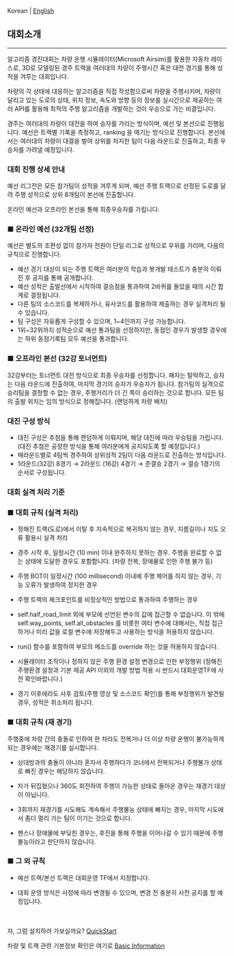 Korean | [English](./README_Eng.md)

## 대회소개 
------------------------

알고리즘 경진대회는 차량 운행 시뮬레이터(Microsoft Airsim)를 활용한 자동차 레이스로, 3D로 모델링된 경주 트랙을 여러대의 차량이 주행시간 혹은 대전 경기를 통해 성적을 겨루는 대회입니다. 

차량의 각 상태에 대응하는 알고리즘을 직접 작성함으로써 차량을 주행시키며, 차량이 달리고 있는 도로의 상태, 위치 정보, 속도와 방향 등의 정보를 실시간으로 제공하는 여러 API를 활용해 최적의 주행 알고리즘을 개발하는 것이 우승으로 가는 비결입니다. 

경주는 여러대의 차량이 대전을 하여 승자를 가리는 방식이며, 예선 및 본선으로 진행됩니다. 예선은 트랙별 기록을 측정하고, ranking 을 매기는 방식으로 진행합니다. 본선에서는 여러대의 차량이 대결을 벌여 상위를 차지한 팀이 다음 라운드로 진출하고, 최종 우승자를 가려낼 예정입니다.



### 대회 진행 상세 안내


예선 리그전은 모든 참가팀이 성적을 겨루게 되며, 예선 주행 트랙으로 선정된 도로를 달려 주행 성적으로 상위 8개팀이 본선에 진출합니다.

온라인 예선과 오프라인 본선을 통해 최종우승자를 가립니다.



### ■ 온라인 예선 (32개팀 선정)

예선은 별도의 조편성 없이 참가자 전원이 단일 리그로 성적으로 우위를 가리며, 다음의 규칙으로 진행합니다.

- 예선 경기 대상이 되는 주행 트랙은 여러분의 학습과 봇개발 테스트가 충분히 이뤄진 후 공지를 통해 공개합니다.
- 예선 성적은 출발선에서 시작하여 결승점을 통과하여 2바퀴를 돌았을 때의 시간 합계로 결정됩니다.
- 다른 팀의 소스코드를 복제하거나, 유사코드를 활용하여 제출하는 경우 실격처리 될 수 있습니다.
- 팀 구성은 자유롭게 구성할 수 있으며, 1~4인까지 구성 가능합니다.
- 1위~32위까지 성적순으로 예선 통과팀을 선정하지만, 동점인 경우가 발생할 경우에는 하위 동점기록팀 모두 예선을 통과합니다.


### ■ 오프라인 본선 (32강 토너먼트)

32강부터는 토너먼트 대전 방식으로 최종 우승자를 선정합니다. 패자는 탈락하고, 승자는 다음 라운드에 진출하여, 
마지막 경기의 승자가 우승자가 됩니다. 참가팀의 실격으로 승리팀을 결정할 수 없는 경우, 주행거리가 더 긴 쪽이 
승리하는 것으로 합니다. 모든 팀의 출발 위치는 임의 방식으로 정해집니다. (랜덤하게 차량 배치)


### 대진 구성 방식

- 대진 구성은 추첨을 통해 랜덤하게 이뤄지며, 해당 대진에 따라 우승팀을 가립니다.  
  (대진 추첨은 공정한 방식을 통해 여러분에게 공지되도록 할 예정입니다.)
- 매라운드별로 4팀씩 경주하여 상위성적 2팀이 다음 라운드로 진출하는 방식입니다.
- 1라운드(32강) 8경기 → 2라운드 (16강) 4경기 → 준결승 2경기 → 결승 1경기의 순서로 구성됩니다.


### 대회 실격 처리 기준

### ■ 대회 규칙 (실격 처리)

- 정해진 트랙(도로)에서 이탈 후 지속적으로 복귀하지 않는 경우, 지름길이나 지도 오류 활용시 실격 처리

- 경주 시작 후, 일정시간 (10 min) 이내 완주하지 못하는 경우. 주행을 완료할 수 없는 상태에 도달한 경우도 포함합니다. (차량 전복, 장애물로 인한 주행 불가 등)

- 주행 BOT이 일정시간 (100 millisecond) 이내에 주행 제어를 하지 않는 경우, 기능 오류가 발생하여 정지한 경우

- 주행 트랙의 체크포인트를 비정상적인 방법으로 통과하여 주행하는 경우

- self.half_road_limit 외에 부모에 선언된 변수의 값에 접근할 수 없습니다. 이 밖에 self.way_points, self.all_obstacles 를 비롯한 여타 변수에 대해서는, 직접 접근하거나 미리 값을 로컬 변수에 저장해두고 사용하는 방식을 허용하지 않습니다.

- run() 함수를 포함하여 부모의 메소드를 override 하는 것을 허용하지 않습니다.

- 시뮬레이터 조작이나 정하지 않은 주행 환경 설정 변경으로 인한 부정행위 (정해진 주행환경 설정과 기본 제공 API 이외의 개발 방법 적용 시 반드시 대회운영TF에 사전 확인바랍니다.)

- 경기 이후에라도 사후 검토(주행 영상 및 소스코드 확인)를 통해 부정행위가 발견될 경우, 성적은 취소처리 됩니다.



### ■ 대회 규칙 (재 경기)

주행중에 차량 간의 충돌로 인하여 한 차라도 전복거나 더 이상 차량 운행이 불가능하게 되는 경우에는 재경기를 실시합니다.

- 상대방과의 충돌이 아니라 혼자서 주행하다가 코너에서 전복되거나 주행불가 상태로 빠진 경우는 해당하지 않습니다.

- 차가 뒤집혔으나 360도 회전하여 주행이 가능한 상태로 돌아온 경우는 재경기 대상이 아닙니다.

- 3회까지 재경기를 시도해도 계속해서 주행불능 상태에 빠지는 경우, 마지막 시도에서 좀더 멀리 가는 팀이 이기는 것으로 합니다.

- 펜스나 장애물에 부딪힌 경우는, 후진을 통해 주행을 이어나갈 수 있기 때문에 주행불능이라고 판단하지 않습니다.



### ■ 그 외 규칙

- 예선 트랙/본선 트랙은 대회운영 TF에서 지정합니다.

- 대회 운영 방식은 사정에 따라 변경될 수 있으며, 변경 전 충분히 사전 공지를 할 예정입니다.

<br><br>
자, 그럼 설치하러 가보실까요? [QuickStart](./QuickStart/Readme.md)

차량 및 트랙 관련 기본정보 확인은 여기로 [Basic Information](./Guide/Basic_Info.md)



